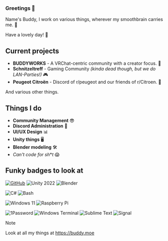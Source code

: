 ### Greetings 👋

Name's Buddy, I work on various things, wherever my smoothbrain carries me. 🧠

Have a lovely day! 💖

## Current projects
- **BUDDYWORKS** - A VRChat-centric community with a creator focus. 🔧
- **Schnitzeltreff** - Gaming Community *(kinda dead though, but we do LAN-Parties!)* 🎮
- **Peugeot Citroën** - Discord of r/peugeot and our friends of r/Citroen. 🚗
  
And various other things.

## Things I do
- **Community Management** 😎
- **Discord Administration** 🤵
- **UI/UX Design** 📊
- **Unity things** 🖥️
- **Blender modeling** 🛠️
- *Can't code for sh***t* 😱


## Funky badges to look at
[![GitHub](https://img.shields.io/badge/-GitHub-181717?style=flat-square&logo=github&link=https://github.com/JustBuddy)](https://github.com/JustBuddy)
![Unity 2022](https://img.shields.io/badge/-Unity-181717?style=flat-square&logo=unity)
![Blender](https://img.shields.io/badge/-Blender-e37200?style=flat-square&logo=blender&logoColor=FFFFFF)

![C#](https://img.shields.io/badge/-C--Sharp-9d4cb2?style=flat-square&logo=csharp)
![Bash](https://img.shields.io/badge/-Bash_Script-181717?style=flat-square&logo=zsh)

![Windows 11](https://img.shields.io/badge/-Windows%2011-087cd5?style=flat-square&logo=windows11&logoColor=FFFFFF)
![Raspberry Pi](https://img.shields.io/badge/-Raspberry%20Pi-C51A4A?style=flat-square&logo=Raspberry-Pi)

![1Password](https://img.shields.io/badge/-1Password-ffffff?style=flat-square&logo=1password&logoColor=000000)
![Windows Terminal](https://img.shields.io/badge/-Windows_Terminal-3e3e3e?style=flat-square&logo=windowsterminal)
![Sublime Text](https://img.shields.io/badge/-Sublime_Text-494949?style=flat-square&logo=sublimetext)
![Signal](https://img.shields.io/badge/-Signal-3071f3?style=flat-square&logo=signal&logoColor=FFFFFF)

> [!NOTE]
> Look at all my things at https://buddy.moe
